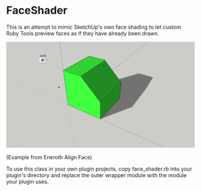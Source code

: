 # FaceShader

This is an attempt to mimic SketchUp's own face shading to let custom Ruby Tools preview faces as if they have already been drawn.

![](example.gif)

(Example from Eneroth Align Face)

To use this class in your own plugin projects, copy face_shader.rb into your plugin's directory and replace the outer wrapper module with the module your plugin uses.
